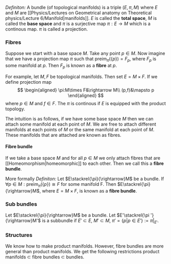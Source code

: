 *Definiton:* A bundle (of topological manifolds) is a triple $(E,\pi,M)$ where $E$ and $M$ are [[Physics/Lectures on Geometrical anatomy on Theoretical physics/Lecture 6/Manifold|manifolds]]. $E$ is called the **total space**, $M$ is called the **base space** and $\pi$ is a surjective map $\pi:E\rightarrow M$ which is a continous map. $\pi$ is called a projection. 

### Fibres
Suppose we start with a base space $M$. Take any point $p\in M$. Now imagine that we have a projection map $\pi$ such that $\text{preim}_\pi(\{p\})=F_p$, where $F_p$ is some manifold at $p$. Then $F_p$ is known as a **fibre** at $p$. 

For example, let $M, F$ be topological manifolds. Then set $E=M\times F$. If we define projection map 
$$
\begin{aligned}
\pi:M\times F&\rightarrow M\\
(p,f)&\mapsto p
\end{aligned}
$$
where $p\in M$ and $f\in F$. The $\pi$ is continous if $E$ is equipped with the product topology. 

The intuition is as follows, if we have some base space $M$ then we can attach some manifold at each point of $M$. We are free to attach different manifolds at each points of $M$ or the same manifold at each point of $M$. These manifolds that are attached are known as fibres. 

#### Fibre bundle
If we take a base space $M$ and for all $p\in M$ we only attach fibres that are [[Homeomorphism|homeomorphic]] to each other. Then we call this a **fibre bundle**.

More formally
*Definiton:* Let $E\stackrel{\pi}{\rightarrow}M$ be a bundle. If $\forall p\in M:\text{preim}_\pi(\{p\})\cong F$ for some manifold F. Then $E\stackrel{\pi}{\rightarrow}M$, where $E=M\times F$, is known as a **fibre bundle**.

### Sub bundles
 Let $E\stackrel{\pi}{\rightarrow}M$ be a bundle.  Let $E'\stackrel{\pi '}{\rightarrow}M'$ is a subbundle if $E'\subset E$, $M'\subset M$, $\pi'=\{p|p\in E'\}:= \pi |_{E'}$.
### Structures
We know how to make product manifolds. However, fibre bundles are more general than product manifolds. We get the following restrictions product manifolds $\subset$ fibre bundles $\subset$ bundles.






